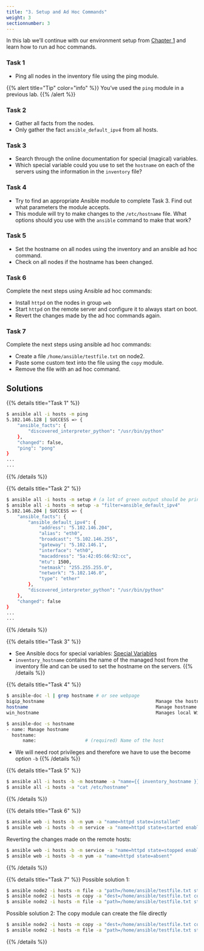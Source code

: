 ```yaml
---
title: "3. Setup and Ad Hoc Commands"
weight: 3
sectionnumber: 3
---
```


In this lab we’ll continue with our environment setup from [Chapter 1](../01) and learn how to run ad hoc commands.

### Task 1

  * Ping all nodes in the inventory file using the ping module.

{{% alert title="Tip" color="info" %}}
You’ve used the `ping` module in a previous lab.
{{% /alert %}}

### Task 2

  * Gather all facts from the nodes.
  * Only gather the fact `ansible_default_ipv4` from all hosts.

### Task 3

  * Search through the online documentation for special (magical) variables.
  * Which special variable could you use to set the `hostname` on each of the servers using the information in the `inventory` file?

### Task 4

  * Try to find an appropriate Ansible module to complete Task 3. Find out what parameters the module accepts.
  * This module will try to make changes to the `/etc/hostname` file. What options should you use with the `ansible` command to make that work?

### Task 5

  * Set the hostname on all nodes using the inventory and an ansible ad hoc command.
  * Check on all nodes if the hostname has been changed.

### Task 6

Complete the next steps using Ansible ad hoc commands:

  * Install `httpd` on the nodes in group `web`
  * Start `httpd` on the remote server and configure it to always start on boot.
  * Revert the changes made by the ad hoc commands again.

### Task 7

Complete the next steps using ansible ad hoc commands:

  * Create a file `/home/ansible/testfile.txt` on node2.
  * Paste some custom text into the file using the `copy` module.
  * Remove the file with an ad hoc command.

## Solutions

{{% details title="Task 1" %}}
```bash
$ ansible all -i hosts -m ping
5.102.146.128 | SUCCESS => {
    "ansible_facts": {
        "discovered_interpreter_python": "/usr/bin/python"
    },
    "changed": false,
    "ping": "pong"
}
...
...
```
{{% /details %}}

{{% details title="Task 2" %}}
```bash
$ ansible all -i hosts -m setup # (a lot of green output should be printed)
$ ansible all -i hosts -m setup -a "filter=ansible_default_ipv4"
5.102.146.204 | SUCCESS => {
    "ansible_facts": {
        "ansible_default_ipv4": {
            "address": "5.102.146.204",
            "alias": "eth0",
            "broadcast": "5.102.146.255",
            "gateway": "5.102.146.1",
            "interface": "eth0",
            "macaddress": "5a:42:05:66:92:cc",
            "mtu": 1500,
            "netmask": "255.255.255.0",
            "network": "5.102.146.0",
            "type": "ether"
        },
        "discovered_interpreter_python": "/usr/bin/python"
    },
    "changed": false
}
...
...
```
{{% /details %}}

{{% details title="Task 3" %}}
  * See Ansible docs for special variables: [Special Variables](https://docs.ansible.com/ansible/latest/reference_appendices/special_variables.html)
  * `inventory_hostname` contains the name of the managed host from the inventory file and can be used to set the hostname on the servers.
{{% /details %}}

{{% details title="Task 4" %}}

```bash
$ ansible-doc -l | grep hostname # or see webpage
bigip_hostname                                         Manage the hostname of a BIG-IP
hostname                                               Manage hostname
win_hostname                                           Manages local Windows computer name

$ ansible-doc -s hostname
- name: Manage hostname
  hostname:
      name:                  # (required) Name of the host
```
  - We will need root privileges and therefore we have to use the become option `-b`
{{% /details %}}

{{% details title="Task 5" %}}
```bash
$ ansible all -i hosts -b -m hostname -a "name={{ inventory_hostname }}"
$ ansible all -i hosts -a "cat /etc/hostname"
```
{{% /details %}}


{{% details title="Task 6" %}}
```bash
$ ansible web -i hosts -b -m yum -a "name=httpd state=installed"
$ ansible web -i hosts -b -m service -a "name=httpd state=started enabled=yes"
```

Reverting the changes made on the remote hosts:

```bash
$ ansible web -i hosts -b -m service -a "name=httpd state=stopped enabled=no"
$ ansible web -i hosts -b -m yum -a "name=httpd state=absent"
```
{{% /details %}}

{{% details title="Task 7" %}}
Possible solution 1:

```bash
$ ansible node2 -i hosts -m file -a "path=/home/ansible/testfile.txt state=touch"
$ ansible node2 -i hosts -m copy -a "dest=/home/ansible/testfile.txt content='SOME RANDOM TEXT'"
$ ansible node2 -i hosts -m file -a "path=/home/ansible/testfile.txt state=absent"
```

Possible solution 2:
The copy module can create the file directly

```bash
$ ansible node2 -i hosts -m copy -a "dest=/home/ansible/testfile.txt content='SOME RANDOM TEXT'"
$ ansible node2 -i hosts -m file -a "path=/home/ansible/testfile.txt state=absent"
```
{{% /details %}}
